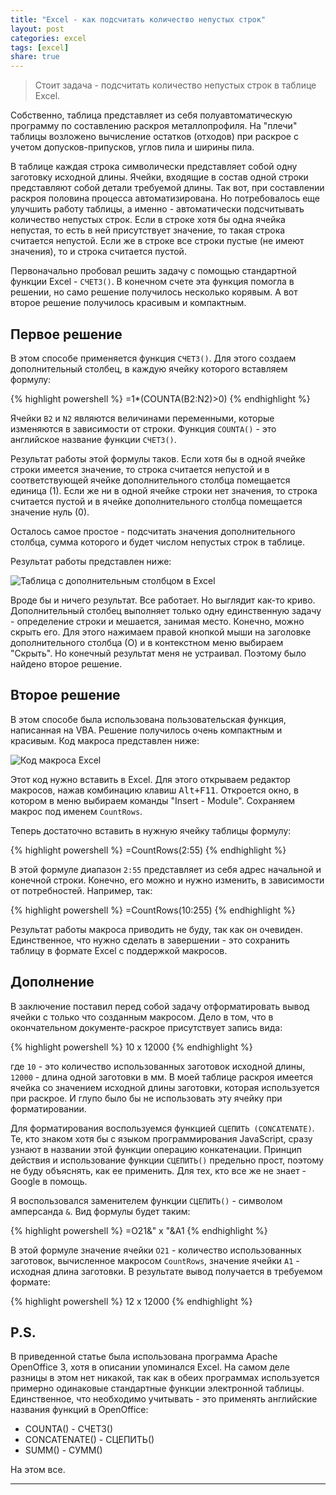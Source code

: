 ```yaml
---
title: "Excel - как подсчитать количество непустых строк"
layout: post
categories: excel
tags: [excel]
share: true
---
```


> Стоит задача - подсчитать количество непустых строк в таблице Excel.

Собственно, таблица представляет из себя полуавтоматическую программу по составлению раскроя металлопрофиля. На "плечи" таблицы возложено вычисление остатков (отходов) при раскрое с учетом допусков-припусков, углов пила и ширины пила.

В таблице каждая строка символически представляет собой одну заготовку исходной длины. Ячейки, входящие в состав одной строки представляют собой детали требуемой длины. Так вот, при составлении раскроя половина процесса автоматизирована. Но потребовалось еще улучшить работу таблицы, а именно - автоматически подсчитывать количество непустых строк. Если в строке хотя бы одна ячейка непустая, то есть в ней присутствует значение, то такая строка считается непустой. Если же в строке все строки пустые (не имеют значения), то и строка считается пустой.

Первоначально пробовал решить задачу с помощью стандартной функции Excel - `СЧЕТЗ()`. В конечном счете эта функция помогла в решении, но само решение получилось несколько корявым. А вот второе решение получилось красивым и компактным.

## Первое решение

В этом способе применяется функция `СЧЕТЗ()`. Для этого создаем дополнительный столбец, в каждую ячейку которого вставляем формулу:

{% highlight powershell %}
=1*(COUNTA(B2:N2)>0)
{% endhighlight %}

Ячейки `B2` и `N2` являются величинами переменными, которые изменяются в зависимости от строки. Функция `COUNTA()` - это английское название функции `СЧЕТЗ()`.

Результат работы этой формулы таков. Если хотя бы в одной ячейке строки имеется значение, то строка считается непустой и в соответствующей ячейке дополнительного столбца помещается единица (1). Если же ни в одной ячейке строки нет значения, то строка считается пустой и в ячейке дополнительного столбца помещается значение нуль (0).

Осталось самое простое - подсчитать значения дополнительного столбца, сумма которого и будет числом непустых строк в таблице.

Результат работы представлен ниже:

![Таблица с дополнительным столбцом в Excel]({{site.url}}/images/uploads/2013/03/additionalcolumn2.png)

Вроде бы и ничего результат. Все работает. Но выглядит как-то криво. Дополнительный столбец выполняет только одну единственную задачу - определение строки и мешается, занимая место. Конечно, можно скрыть его. Для этого нажимаем правой кнопкой мыши на заголовке дополнительного столбца (О) и в контекстном меню выбираем "Скрыть". Но конечный результат меня не устраивал. Поэтому было найдено второе решение.

## Второе решение

В этом способе была использована пользовательская функция, написанная на VBA. Решение получилось очень компактным и красивым. Код макроса представлен ниже:

![Код макроса Excel]({{site.url}}/images/uploads/2013/03/code.png)

Этот код нужно вставить в Excel. Для этого открываем редактор макросов, нажав комбинацию клавиш <kbd>Alt+F11</kbd>. Откроется окно, в котором в меню выбираем команды "Insert - Module". Сохраняем макрос под именем `CountRows`.

Теперь достаточно вставить в нужную ячейку таблицы формулу:

{% highlight powershell %}
=CountRows(2:55)
{% endhighlight %}

В этой формуле диапазон `2:55` представляет из себя адрес начальной и конечной строки. Конечно, его можно и нужно изменить, в зависимости от потребностей. Например, так:

{% highlight powershell %}
=CountRows(10:255)
{% endhighlight %}

Результат работы макроса приводить не буду, так как он очевиден. Единственное, что нужно сделать в завершении - это сохранить таблицу в формате Excel с поддержкой макросов.

## Дополнение

В заключение поставил перед собой задачу отформатировать вывод ячейки с только что созданным макросом. Дело в том, что в окончательном документе-раскрое присутствует запись вида:

{% highlight powershell %}
10 x 12000
{% endhighlight %}

где `10` - это количество использованных заготовок исходной длины, `12000` - длина одной заготовки в мм. В моей таблице раскроя имеется ячейка со значением исходной длины заготовки, которая используется при раскрое. И глупо было бы не использовать эту ячейку при форматировании.

Для форматирования воспользуемся функцией `СЦЕПИТЬ (CONCATENATE)`. Те, кто знаком хотя бы с языком программирования JavaScript, сразу узнают в названии этой функции операцию конкатенации. Принцип действия и использование функции `СЦЕПИТЬ()` предельно прост, поэтому не буду объяснять, как ее применить. Для тех, кто все же не знает - Google в помощь.

Я воспользовался заменителем функции `СЦЕПИТЬ()` - символом амперсанда `&`. Вид формулы будет таким:

{% highlight powershell %}
=O21&" x "&A1
{% endhighlight %}

В этой формуле значение ячейки `O21` - количество использованных заготовок, вычисленное макросом `CountRows`, значение ячейки `A1` - исходная длина заготовки. В результате вывод получается в требуемом формате:

{% highlight powershell %}
12 x 12000
{% endhighlight %}

## P.S.

В приведенной статье была использована программа Apache OpenOffice 3, хотя в описании упоминался Excel. На самом деле разницы в этом нет никакой, так как в обеих программах используется примерно одинаковые стандартные функции электронной таблицы. Единственное, что необходимо учитывать - это применять английские названия функций в OpenOffice:

  * COUNTA() - СЧЕТЗ()
  * CONCATENATE() - СЦЕПИТЬ()
  * SUMM() - СУММ()

На этом все.

---